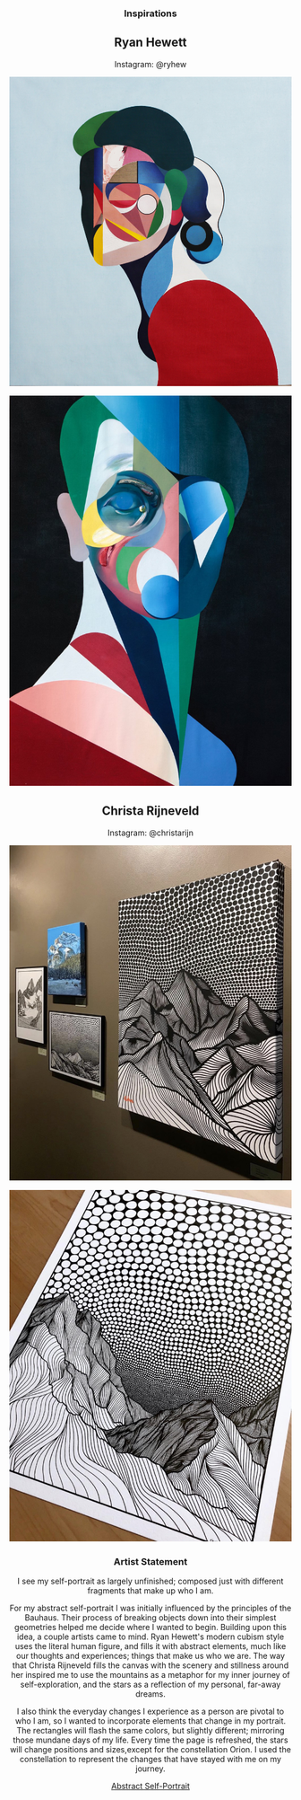 <div align=center>

### Inspirations

## Ryan Hewett
Instagram: @ryhew

![](https://github.com/TheOneAndOnlyStack/Vu_Stack_ART2210/raw/master/Projects/AbstractPortrait/p5/Image%20Folder/Untitled1_RyanHewett.jpg)

![](https://github.com/TheOneAndOnlyStack/Vu_Stack_ART2210/raw/master/Projects/AbstractPortrait/p5/Image%20Folder/Untitled2_RyanHewett.jpg)


## Christa Rijneveld
Instagram: @christarijn

![](https://github.com/TheOneAndOnlyStack/Vu_Stack_ART2210/raw/master/Projects/AbstractPortrait/p5/Image%20Folder/Christa%20Rijneveld2.jpg)

![](https://github.com/TheOneAndOnlyStack/Vu_Stack_ART2210/raw/master/Projects/AbstractPortrait/p5/Image%20Folder/Christa%20Rijneveld3.jpg)


### Artist Statement


I see my self-portrait as largely unfinished; composed just with different fragments that make up who I am. 

For my abstract self-portrait I was initially influenced by the principles of the Bauhaus. Their process of breaking objects down into their simplest geometries helped me decide where I wanted to begin. Building upon this idea, a couple artists came to mind. 
Ryan Hewett's modern cubism style uses the literal human figure, and fills it with abstract elements, much like our thoughts and experiences; things that make us who we are. The way that Christa Rijneveld fills the canvas with the scenery and stillness around her inspired me to use the mountains as a metaphor for my inner journey of self-exploration, and the stars as a reflection of my personal, far-away dreams. 

I also think the everyday changes I experience as a person are pivotal to who I am, so I  wanted to incorporate elements that change in my portrait. The rectangles will flash the same colors, but slightly different; mirroring those mundane days of my life. Every time the page is refreshed, the stars will change positions and sizes,except for the constellation Orion. I used the constellation to represent the changes that have stayed with me on my journey. 

[Abstract Self-Portrait](https://theoneandonlystack.github.io/Vu_Stack_ART2210//Projects/AbstractPortrait/p5/Project_Version_2.html)